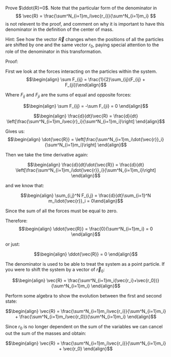Prove $\ddot{R}=0$. Note that the particular form of the denominator in 
$$
\vec{R} = \frac{\sum^N_{i=1}m_i\vec{r_i}}{\sum^N_{i=1}m_i}
$$
is not relevent to the proof, and comment on why it is important to have this denominator in the definition of the center of mass. 

Hint: See how the vector $\vec{R}$ changes when the positions of all the particles are shifted by one and the same vector $r_0$, paying special attention to the role of the denominator in this transformation. 


Proof: 

First we look at the forces interacting on the particles within the system. 
$$\begin{align} \sum F_{ij} = \frac{1}{2}\sum_{ij}(F_{ij} + F_{ji})\end{align}$$

Where $F_{ij}$ and $F_{ji}$ are the sums of equal and opposite forces:

$$\begin{align} \sum F_{ij} = -\sum F_{ji} = 0 \end{align}$$

$$\begin{align} \frac{d}{dt}\vec{R} = \frac{d}{dt} \left[\frac{\sum^N_{i=1}m_i\vec{r}_i}{\sum^N_{i=1}m_i}\right] \end{align}$$

Gives us: 
$$\begin{align} \dot{\vec{R}} = \left[\frac{\sum^N_{i=1}m_i\dot{\vec{r}}_i} {\sum^N_{i=1}m_i}\right] \end{align}$$

Then we take the time derivative again:

$$\begin{align} \frac{d}{dt}\dot{\vec{R}} = \frac{d}{dt} \left[\frac{\sum^N_{i=1}m_i\dot{\vec{r}}_i}{\sum^N_{i=1}m_i}\right] \end{align}$$

and we know that: 

$$\begin{align} \sum_{i,j}^N F_{i,j} = \frac{d}{dt}\sum_{i=1}^N m_i\dot{\vec{r}}_i = 0\end{align}$$

Since the sum of all the forces must be equal to zero.

Therefore:
$$\begin{align} \ddot{\vec{R}} = \frac{0}{\sum^N_{i=1}m_i} = 0 \end{align}$$

or just: 

$$\begin{align} \ddot{\vec{R}} = 0 \end{align}$$


The denominator is used to be able to treat the system as a point particle. If you were to shift the system by a vector of $\vec{r}_0$:

$$\begin{align} \vec{R} = \frac{\sum^N_{i=1}m_i(\vec{r_i}+\vec{r_0})}{\sum^N_{i=1}m_i} \end{align}$$

Perform some algebra to show the evolution between the first and second state:

$$\begin{align} \vec{R} = \frac{\sum^N_{i=1}m_i\vec{r_i}}{\sum^N_{i=1}m_i} + \frac{\sum^N_{i=1}m_i\vec{r_0}}{\sum^N_{i=1}m_i} \end{align}$$

Since $r_0$ is no longer dependent on the sum of the variables we can cancel out the sum of the masses and obtain:

$$\begin{align} \vec{R} = \frac{\sum^N_{i=1}m_i\vec{r_i}}{\sum^N_{i=1}m_i} + \vec{r_0} \end{align}$$